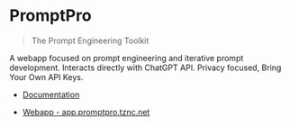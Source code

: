 # PromptPro

> The Prompt Engineering Toolkit

A webapp focused on prompt engineering and iterative prompt development. Interacts directly with ChatGPT API. Privacy focused, Bring Your Own API Keys.

- [Documentation](https://promptpro.tznc.net/docs)
<!-- - [Blog](https://promptpro.tznc.net/blog) -->
- [Webapp - app.promptpro.tznc.net](https://app.promptpro.tznc.net)
